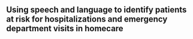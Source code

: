 ## Using speech and language to identify patients at risk for hospitalizations and emergency department visits in homecare
